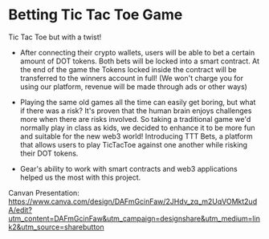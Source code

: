 # Betting Tic Tac Toe Game

Tic Tac Toe but with a twist!

- After connecting their crypto wallets, users will be able to bet a certain amount of DOT tokens. Both bets will be locked into a smart contract. At the end of the game the Tokens locked inside the contract will be transferred to the winners account in full! (We won't charge you for using our platform, revenue will be made through ads or other ways)

- Playing the same old games all the time can easily get boring, but what if there was a risk? It's proven that the human brain enjoys challenges more when there are risks involved. So taking a traditional game we'd normally play in class as kids, we decided to enhance it to be more fun and suitable for the new web3 world! Introducing TTT Bets, a platform that allows users to play TicTacToe against one another while risking their DOT tokens.

- Gear's ability to work with smart contracts and web3 applications helped us the most with this project. 

Canvan Presentation: https://www.canva.com/design/DAFmGcinFaw/2JHdv_zq_m2UqVOMkt2udA/edit?utm_content=DAFmGcinFaw&utm_campaign=designshare&utm_medium=link2&utm_source=sharebutton

